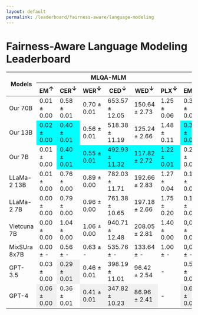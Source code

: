 ```yaml
---
layout: default
permalink: /leaderboard/fairness-aware/language-modeling
---
```

# Fairness-Aware Language Modeling Leaderboard

<table class="table table-bordered table-sm w-100 dtHorizontalTable" cellspacing="0">
  <thead>
    <tr>
      <th rowspan="2" class="text-center align-middle"><b>Models</b></th>
      <th colspan="6" class="text-center"><b>MLQA-MLM</b></th>
      <th colspan="6" class="text-center"><b>VSEC</b></th>
    </tr>
    <tr>
      <th class="text-center"><b>EM<span style="vertical-align: super;">↑</span></b></th>
      <th class="text-center"><b>CER<span style="vertical-align: super;">↓</span></b></th>
      <th class="text-center"><b>WER<span style="vertical-align: super;">↓</span></b></th>
      <th class="text-center"><b>CED<span style="vertical-align: super;">↓</span></b></th>
      <th class="text-center"><b>WED<span style="vertical-align: super;">↓</span></b></th>
      <th class="text-center"><b>PLX<span style="vertical-align: super;">↓</span></b></th>
      <th class="text-center"><b>EM<span style="vertical-align: super;">↑</span></b></th>
      <th class="text-center"><b>CER<span style="vertical-align: super;">↓</span></b></th>
      <th class="text-center"><b>WER<span style="vertical-align: super;">↓</span></b></th>
      <th class="text-center"><b>CED<span style="vertical-align: super;">↓</span></b></th>
      <th class="text-center"><b>WED<span style="vertical-align: super;">↓</span></b></th>
      <th class="text-center"><b>PLX<span style="vertical-align: super;">↓</span></b></th>
    </tr>
  </thead>
  <tbody>
    <tr>
      <td class="text-center">Our 70B</td>
      <td class="text-center">0.01 ± 0.00</td>
      <td class="text-center">0.58 ± 0.01</td>
      <td class="text-center">0.70 ± 0.01</td>
      <td class="text-center">653.57 ± 12.05</td>
      <td class="text-center">150.64 ± 2.73</td>
      <td class="text-center">1.25 ± 0.06</td>
      <td class="text-center">0.30 ± 0.00</td>
      <td class="text-center">0.11 ± 0.00</td>
      <td class="text-center" style="background-color: cyan;">0.14 ± 0.00</td>
      <td class="text-center">15.19 ± 0.42</td>
      <td class="text-center">4.12 ± 0.11</td>
      <td class="text-center">1.13 ± 0.00</td>
    </tr>
    <tr>
      <td class="text-center">Our 13B</td>
      <td class="text-center" style="background-color: cyan;">0.02 ± 0.00</td>
      <td class="text-center" style="background-color: cyan;">0.40 ± 0.01</td>
      <td class="text-center">0.56 ± 0.01</td>
      <td class="text-center">518.38 ± 11.19</td>
      <td class="text-center">125.24 ± 2.66</td>
      <td class="text-center">1.48 ± 0.11</td>
      <td class="text-center" style="background-color: cyan;">0.32 ± 0.00</td>
      <td class="text-center" style="background-color: cyan;">0.07 ± 0.00</td>
      <td class="text-center">0.21 ± 0.00</td>
      <td class="text-center" style="background-color: cyan;">2.98 ± 0.11</td>
      <td class="text-center" style="background-color: cyan;">1.24 ± 0.03</td>
      <td class="text-center">1.15 ± 0.00</td>
    </tr>
    <tr>
      <td class="text-center">Our 7B</td>
      <td class="text-center">0.01 ± 0.00</td>
      <td class="text-center" style="background-color: cyan;">0.40 ± 0.01</td>
      <td class="text-center" style="background-color: cyan;">0.55 ± 0.01</td>
      <td class="text-center" style="background-color: cyan;">492.93 ± 11.32</td>
      <td class="text-center" style="background-color: cyan;">117.82 ± 2.72</td>
      <td class="text-center" style="background-color: cyan;">1.22 ± 0.01</td>
      <td class="text-center">0.20 ± 0.00</td>
      <td class="text-center">0.54 ± 0.01</td>
      <td class="text-center">0.67 ± 0.01</td>
      <td class="text-center">41.77 ± 1.57</td>
      <td class="text-center">10.12 ± 0.35</td>
      <td class="text-center">1.07 ± 0.00</td>
    </tr>
    <tr>
      <td class="text-center">LLaMa-2 13B</td>
      <td class="text-center">0.01 ± 0.00</td>
      <td class="text-center">0.76 ± 0.00</td>
      <td class="text-center">0.89 ± 0.00</td>
      <td class="text-center">782.03 ± 11.71</td>
      <td class="text-center">192.66 ± 2.83</td>
      <td class="text-center">1.27 ± 0.04</td>
      <td class="text-center">0.15 ± 0.00</td>
      <td class="text-center" style="background-color: cyan;">0.07 ± 0.00</td>
      <td class="text-center">0.22 ± 0.00</td>
      <td class="text-center">3.39 ± 0.16</td>
      <td class="text-center">1.52 ± 0.04</td>
      <td class="text-center" style="background-color: cyan;">1.01 ± 0.00</td>
    </tr>
    <tr>
      <td class="text-center">LLaMa-2 7B</td>
      <td class="text-center">0.00 ± 0.00</td>
      <td class="text-center">0.79 ± 0.00</td>
      <td class="text-center">0.96 ± 0.00</td>
      <td class="text-center">761.38 ± 10.65</td>
      <td class="text-center">197.18 ± 2.66</td>
      <td class="text-center">1.75 ± 0.20</td>
      <td class="text-center">0.12 ± 0.00</td>
      <td class="text-center">0.35 ± 0.01</td>
      <td class="text-center">0.48 ± 0.01</td>
      <td class="text-center">47.54 ± 0.85</td>
      <td class="text-center">11.82 ± 0.19</td>
      <td class="text-center">1.06 ± 0.00</td>
    </tr>
    <tr>
      <td class="text-center">Vietcuna 7B</td>
      <td class="text-center">0.00 ± 0.00</td>
      <td class="text-center">1.04 ± 0.00</td>
      <td class="text-center">1.06 ± 0.00</td>
      <td class="text-center">940.71 ± 12.48</td>
      <td class="text-center">208.05 ± 2.81</td>
      <td class="text-center">1.40 ± 0.00</td>
      <td class="text-center">0,06 ± 0.00</td>
      <td class="text-center">4.78 ± 0.06</td>
      <td class="text-center">4.80 ± 0.06</td>
      <td class="text-center">634.48 ± 8.58</td>
      <td class="text-center">145.12 ± 1.94</td>
      <td class="text-center">1.46 ± 0.01</td>
    </tr>
    <tr>
      <td class="text-center">MixSUra 8x7B</td>
      <td class="text-center">0.00 ± -</td>
      <td class="text-center">0.56 ± -</td>
      <td class="text-center">0.63 ± -</td>
      <td class="text-center">535.76 ± -</td>
      <td class="text-center">133.64 ± -</td>
      <td class="text-center">1.00 ± -</td>
      <td class="text-center">0,07 ± -</td>
      <td class="text-center">0.20 ± -</td>
      <td class="text-center">0.29 ± -</td>
      <td class="text-center">25.96 ± -</td>
      <td class="text-center">8.79 ± -</td>
      <td class="text-center">1.00 ± -</td>
    </tr>
    <tr>
      <td class="text-center">GPT-3.5</td>
      <td class="text-center">0.03 ± 0.00</td>
      <td class="text-center" style="background-color: #f0f0f0;">0.29 ± 0.01</td>
      <td class="text-center">0.46 ± 0.01</td>
      <td class="text-center">398.19 ± 11.01</td>
      <td class="text-center">96.42 ± 2.54</td>
      <td class="text-center">-</td>
      <td class="text-center">0.59 ± 0.00</td>
      <td class="text-center">0.06 ± 0.00</td>
      <td class="text-center">0.19 ± 0.00</td>
      <td class="text-center">1.99 ± 0.08</td>
      <td class="text-center">0.74 ± 0.02</td>
      <td class="text-center">-</td>
    </tr>
    <tr>
      <td class="text-center">GPT-4</td>
      <td class="text-center" style="background-color: #f0f0f0;">0.06 ± 0.00</td>
      <td class="text-center">0.36 ± 0.01</td>
      <td class="text-center" style="background-color: #f0f0f0;">0.41 ± 0.01</td>
      <td class="text-center" style="background-color: #f0f0f0;">347.82 ± 10.23</td>
      <td class="text-center" style="background-color: #f0f0f0;">86.96 ± 2.41</td>
      <td class="text-center">-</td>
      <td class="text-center" style="background-color: #f0f0f0;">0.67 ± 0.00</td>
      <td class="text-center" style="background-color: #f0f0f0;">0.01 ± 0.00</td>
      <td class="text-center" style="background-color: #f0f0f0;">0.02 ± 0.00</td>
      <td class="text-center" style="background-color: #f0f0f0;">1.30 ± 0.04</td>
      <td class="text-center" style="background-color: #f0f0f0;">0.54 ± 0.01</td>
      <td class="text-center">-</td>
    </tr>
  </tbody>
</table>
